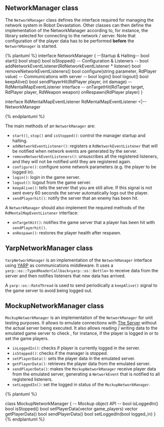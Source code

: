 ## NetworkManager class
The `NetworkManager` class defines the interface required for managing the network system in Robot Devastation. Other classes can then define the implementation of the NetworkManager according to, for instance, the library selected for connecting to the network / server.
Note that configuration of the player data has to be performed **before** the `NetworkManager` is started.

{% plantuml %}
interface NetworkManager {
--Startup & Halting--
bool start()
bool stop()
bool isStopped()
-- Configuration & Listeners --
bool addNetworkEventListener(RdNetworkEventListener * listener)
bool removeNetworkEventListeners()
bool configure(string parameter, RdPlayer value)
-- Communications with server --
bool login()
bool logout()
bool keepAlive()
bool sendPlayerHit(RdPlayer player, int damage)
-- RdMentalMapEventListener interface --
onTargetHit(RdTarget target, RdPlayer player, RdWeapon weapon)
onRespawn(RdPlayer player)
}

interface RdMentalMapEventListener
RdMentalMapEventListener <|-- NetworkManager

{% endplantuml %}

The main methods of an `NetworkManager` are: 
* `start()`, `stop()` and `isStopped()`: control the manager startup and halting.
* `addNetworkEventListener()`: registers a `RdNetworkEventListener` that will be notified when network events are generated by the server.
* `removeNetworkEventListeners()`: unsuscribes all the registered listeners, and they will not be notified until they are registered again.
* `configure()`: configure some network parameters (e.g. the player to be logged in).
* `login()`: login in the game server.
* `logout()`: logout from the game server.
* `keepAlive()`: tells the server that you are still alive. If this signal is not sent every 60 seconds the server automatically logs out the player.
* `sendPlayerhit()`: notify the server that an enemy has been hit.

A `NetworkManager` should also implement the required methods of the `RdMentalMapEventListener` interface:
* `onTargetHit()`: notifies the game server that a player has been hit with `sendPlayerhit()`.
* `onRespawn()`: restores the player health after respawn.


## YarpNetworkManager class
`YarpNetworkManager` is an implementation of the `NetworkManager` interface using [YARP](http://www.yarp.it/) as communications middleware. It uses a `yarp::os::TypedReaderCallback<yarp::os::Bottle>` to receive data from the server and then notifies listeners that new data has arrived.

A `yarp::os::RateThread` is used to send periodically a `keepAlive()` signal to the game server to avoid being logged out.

## MockupNetworkManager class
`MockupNetworkManager` is an implementation of the `NetworkManager` for unit testing purposes.
It allows to emulate connections with [The Server](the-server.md) without the actual server being executed. It also allows reading / writing data to the emulated game server to check , for instance, if the player is logged in or to set the game players.
 
* `isLoggedIn()`: checks if player is currently logged in the server.
* `isStopped()`: checks if the manager is stopped.
* `setPlayerData()`: sets the player data in the emulated server.
* `getPlayerData()`: retrieves the player data from the emulated server.
* `sendPlayerData()`: makes the `MockupNetworkManager` receive player data from the emulated server, generating a `NetworkEvent` that is notified to all registered listeners.
* `setLoggedIn()`: set the logged in status of the `MockupNetworkManager`.


{% plantuml %}

class MockupNetworkManager {
-- Mockup object API --
bool isLoggedIn()
bool isStopped()
bool setPlayerData(vector<RdPlayer> game_players)
vector<RdPlayer> getPlayerData()
bool sendPlayerData()
bool setLoggedIn(bool logged_in)
}
{% endplantuml %}





